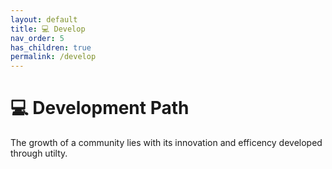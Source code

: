 ```yaml
---
layout: default
title: 💻 Develop
nav_order: 5
has_children: true
permalink: /develop
---
```


# 💻 Development Path

The growth of a community lies with its innovation and efficency developed through utilty.

